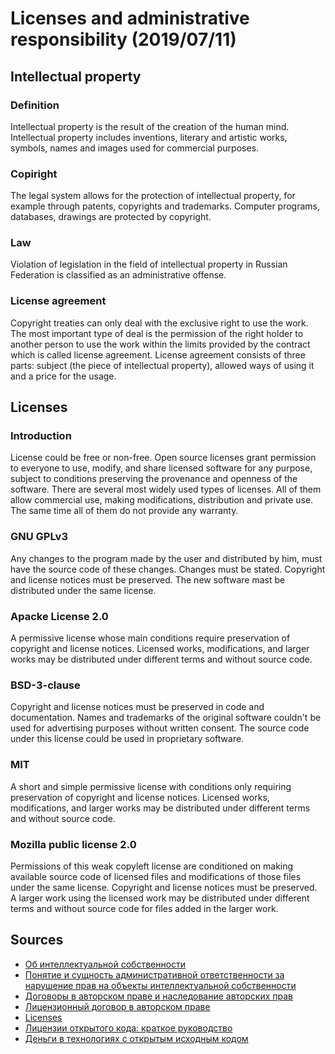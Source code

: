 # Licenses and administrative responsibility (2019/07/11)

## Intellectual property

### Definition
Intellectual property is the result of the creation of the human mind. Intellectual property includes inventions, literary and artistic works, symbols, names and images used for commercial purposes.

### Copiright
The legal system allows for the protection of intellectual property, for example through patents, copyrights and trademarks. Computer programs, databases, drawings are protected by copyright.

### Law
Violation of legislation in the field of intellectual property in Russian Federation is classified as an administrative offense.

### License agreement
Copyright treaties can only deal with the exclusive right to use the work. The most important type of deal is the permission of the right holder to another person to use the work within the limits provided by the contract which is called license agreement. License agreement consists of three parts: subject (the piece of intellectual property), allowed ways of using it and a price for the usage.

## Licenses

### Introduction
License could be free or non-free. Open source licenses grant permission to everyone to use, modify, and share licensed software for any purpose, subject to conditions preserving the provenance and openness of the software. There are several most widely used types of licenses. All of them allow commercial use, making modifications, distribution and private use. The same time all of them do not provide any warranty.

### GNU GPLv3
Any changes to the program made by the user and distributed by him, must have the source code of these changes. Changes must be stated. Copyright and license notices must be preserved. The new software mast be distributed under the same license.

### Apacke License 2.0
A permissive license whose main conditions require preservation of copyright and license notices. Licensed works, modifications, and larger works may be distributed under different terms and without source code.

### BSD-3-clause
Copyright and license notices must be preserved in code and documentation. Names and trademarks of the original software couldn't be used for advertising purposes without written consent. The source code under this license could be used in proprietary software.

### MIT
A short and simple permissive license with conditions only requiring preservation of copyright and license notices. Licensed works, modifications, and larger works may be distributed under different terms and without source code.

### Mozilla public license 2.0
Permissions of this weak copyleft license are conditioned on making available source code of licensed files and modifications of those files under the same license. Copyright and license notices must be preserved. A larger work using the licensed work may be distributed under different terms and without source code for files added in the larger work.

## Sources
- [Об интеллектуальной собственности](https://www.wipo.int/about-ip/ru/)
- [Понятие и сущность административной ответственности за нарушение прав на объекты интеллектуальной собственности](https://cyberleninka.ru/article/v/ponyatie-i-suschnost-administrativnoy-otvetstvennosti-za-narushenie-prav-na-obekty-intellektualnoy-sobstvennosti)
- [Договоры в авторском праве и наследование авторских прав](https://sumip.ru/biblioteka/avtorskoye-pravo/dogovory-v-avtorskom-prave/)
- [Лицензионный договор в авторском праве](https://sumip.ru/biblioteka/avtorskoye-pravo/dogovory-v-avtorskom-prave/licenzionnyj-dogovor-v-avtorskom-prave/)
- [Licenses](https://choosealicense.com/licenses/)
- [Лицензии открытого кода: краткое руководство](https://te-st.ru/2017/10/12/rules-and-licenses-open-source/)
- [Деньги в технологиях с открытым исходным кодом](https://blog.maddevs.io/money-in-open-source-64fa61e92237)
